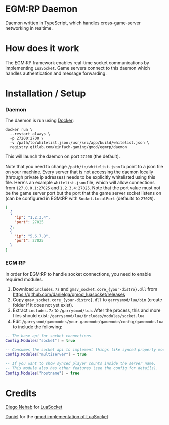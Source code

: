 # EGM:RP Daemon

Daemon written in TypeScript, which handles cross-game-server networking in realtime.

# How does it work

The EGM:RP framework enables real-time socket communications by implementing `LuaSocket`.
Game servers connect to this daemon which handles authentication and message forwarding.

# Installation / Setup

### **Daemon**

The daemon is run using [Docker](https://www.docker.com/):

```docker
docker run \
  --restart always \
  -p 27200:2700 \
  -v /path/to/whitelist.json:/usr/src/app/build/whitelist.json \
  registry.gitlab.com/einfach-gaming/gmod/egmrp/daemon
```

This will launch the daemon on port `27200` (the default).

Note that you need to change `/path/to/whitelist.json` to point to a json file on your machine. Every server that is not accessing the daemon locally (through private ip adresses) needs to be explicitly whitelisted using this file.
Here's an example `whitelist.json` file, which will allow connections from `127.0.0.1:27025` and `1.2.3.4:27025`. Note that the port value must not be the game server port but the port that the game server socket listens on (can be configured in EGM:RP with `Socket.LocalPort` (defaults to `27025`).

```json
[
  {
    "ip": "1.2.3.4",
    "port": 27025
  },
  {
    "ip": "5.6.7.8",
    "port": 27025
  }
]
```

### **EGM:RP**

In order for EGM:RP to handle socket connections, you need to enable required modules.

1. Download `includes.7z` and `gmsv_socket.core_{your-distro}.dll` from https://github.com/danielga/gmod_luasocket/releases
2. Copy `gmsv_socket.core_{your-distro}.dll` to `garrysmod/lua/bin` (create folder if it does not yet exist).
3. Extract `includes.7z` to `/garrysmod/lua`. After the process, this and more files should exist: `/garrysmod/lua/includes/modules/socket.lua`
4. Edit `/garrysmod/gamemodes/your-gamemode/gamemode/config/gamemode.lua` to include the following:

```lua
-- The base api for socket connections.
Config.Modules["socket"] = true

-- Consumes the socket api to implement things like synced property models, synced player count, cross-server chat and more (see config for details).
Config.Modules["multiserver"] = true

-- If you want to show synced player counts inside the server name.
-- This module also has other features (see the config for details).
Config.Modules["hostname"] = true
```

# Credits

[Diego Nehab](https://github.com/diegonehab) for [LuaSocket](https://github.com/diegonehab/luasocket)

[Daniel](https://github.com/danielga) for the [gmod implementation of LuaSocket](https://github.com/danielga/gmod_luasocket)
